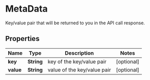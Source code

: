 

# MetaData

Key/value pair that will be returned to you in the API call response.

## Properties

| Name | Type | Description | Notes |
|------------ | ------------- | ------------- | -------------|
|**key** | **String** | key of the key/value pair |  [optional] |
|**value** | **String** | value of the key/value pair |  [optional] |



